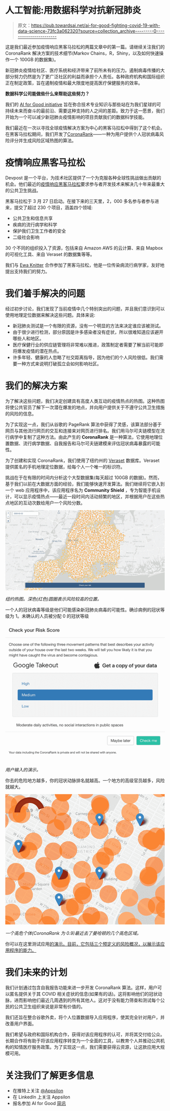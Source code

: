 # 人工智能:用数据科学对抗新冠肺炎

> 原文：<https://pub.towardsai.net/ai-for-good-fighting-covid-19-with-data-science-73fc3a062320?source=collection_archive---------0----------------------->

这是我们最近参加疫情响应黑客马拉松的两篇文章中的第一篇。请继续关注我们的 CoronaRank 解决方案的技术细节(Markov Chains，R，Shiny，以及如何快速操作一个 100GB 的数据集)。

新冠肺炎疫情给社区、医疗系统和经济带来了前所未有的压力。遏制病毒传播的大部分努力仍然是为了更广泛社区的利益而承担个人责任。各种政府机构和国际组织正在制定政策，旨在遏制疫情和最大限度地提高医疗保健服务的效率。

**数据科学公司能做些什么来帮助这些努力？**

我们的 [AI for Good initiative](https://appsilon.com/ai-for-good/) 旨在弥合技术专业知识与那些站在为我们星球的可持续未来而奋斗的最前沿、需要这种支持的人之间的差距。致力于这一愿景，我们开始为一个可以减少新冠肺炎疫情影响的项目贡献我们的数据科学技能。

我们最近在一次以寻找全球疫情解决方案为中心的黑客马拉松中得到了这个机会。在黑客马拉松期间，我们开发了[CoronaRank](https://devpost.com/software/coronarank)——一种为用户提供个人冠状病毒风险评分并生成风险区域热图的算法。

# 疫情响应黑客马拉松

Devpost 是一个平台，为技术社区提供了一个为克服各种全球性挑战做出贡献的机会。他们最近的[疫情响应黑客马拉松](https://hackcovid19.devpost.com/)要求参与者开发技术来解决几十年来最重大的公共卫生挑战。

黑客马拉松于 3 月 27 日启动。在接下来的三天里，2，000 多名参与者参与进来，提交了超过 230 个项目，涵盖四个领域:

*   公共卫生和信息共享
*   疾病的流行病学和科学
*   保护我们卫生工作者的安全
*   二级社会影响

30 个不同的组织投入了资源，包括来自 Amazon AWS 的云计算、来自 Mapbox 的可视化工具、来自 Veraset 的数据集等等。

我们与 [Ewa Knitter](https://www.linkedin.com/in/ewaknitter/) 合作参加了黑客马拉松，他是一位传染病流行病学家，友好地提出支持我们的努力。

# 我们着手解决的问题

经过初步讨论，我们发现了当前疫情中几个特别突出的问题，并且我们意识到可以使用地理定位数据来解决这些问题。具体来说:

*   新冠肺炎测试是一个有限的资源，没有一个明显的方法来决定谁应该被测试。
*   由于很少进行检测，部分原因是许多感染者没有症状，所以很难知道应该避开哪些人和地区。
*   医疗保健行业的供应链管理将非常难以推进，政策制定者需要了解当前可能即将爆发疫情的潜在热点。
*   许多年轻、健康的人忽略了社交距离指导，因为他们的个人风险很低。我们需要一种方式来说明打破孤立会如何影响社区。

# 我们的解决方案

为了解决这些问题，我们决定创建具有高度人类互动的疫情热点的热图。这种热图将使公共官员了解下一次潜在爆发的地点，并向用户提供关于不遵守公共卫生措施的风险的信息。

为了实现这一点，我们从谷歌的 PageRank 算法中获得了灵感，该算法部分基于网页与其他流行网页的交互和连接来对网页进行排名。我们用马尔可夫链模型在流行病学中复制了这种方法。由此产生的 **CoronaRank** 是一种算法，它使用地理位置数据、流行病学数据、自我报告和马尔可夫链建模来评估冠状病毒暴露的可能性。

为了创建和实现 CoronaRank，我们使用了纽约州的 [Veraset](https://www.veraset.com/) 数据库。Veraset 提供匿名的手机地理定位数据，给每个人一个唯一的标识符。

挑战在于在有限的时间内分析这个大型数据集(每天超过 100GB 的数据)。然而，基于我们以前在大数据方面的经验，我们能够快速开发算法。我们继续将它嵌入到一个 web 应用程序中，该应用程序名为 **Community Shield** ，专为智能手机设计，可以显示疫情热点——最近一段时间内活动频繁的地区，并根据用户在这些热点地区的互动次数给用户一个风险分数。

![](img/76a39ca6cc8582e4d09ce57f5edfa6df.png)

*纽约热图。深色(红色)圆圈表示风险较高的位置。*

一个人的冠状病毒等级是他们可能感染新冠肺炎病毒的可能性。确诊病例的冠状等级为 1。未确认的人员被分配 0 的冠状等级

![](img/0d7b9d7cf23837cb72d2be0c5a1cf9f2.png)

*用户输入的演示。*

你去的危险地方越多，你的冠状动脉排名就越高。一个地方的高级官员越多，风险就越大。

![](img/99f58b7018c7d5eace36b889f4749fe1.png)

*一个高危个体(CoronaRank 为 0.9)最近去了曼哈顿的几个高危区域。*

你可以在这里测试应用[的演示。目前，它包括三个预定义的风险概况，以展示该应用程序的能力。](https://internal.appsilon.ai/coronarank/)

# 我们未来的计划

我们计划通过包含自我报告功能来进一步开发 CoronaRank 算法。这样，用户可以匿名提供关于其 COVID 相关症状的信息(如果有的话)。这将影响他们的冠状动脉，进而影响他们最近几周遇到的所有其他人。这对于没有能力筛查和测试每个公民的公共卫生组织来说是非常有价值的。

我们还旨在整合谷歌外卖，将个人位置数据导入应用程序，使其完全针对用户，并改善用户界面。

我们希望与政府和国际机构合作，获得对该应用程序的认可，并将其交付给公众。长期合作将有助于将该应用程序转变为一个全面的工具，以教育个人并推动公共机构的知情医疗服务政策。为了实现这一点，我们需要获得云资源，让这款应用大规模可用。

# 关注我们了解更多信息

*   在推特上关注 [@Appsilon](https://twitter.com/appsilon)
*   在 LinkedIn 上关注 Appsilon
*   报名参加 AI for Good [简讯](https://appsilon.com/ai-for-good/)